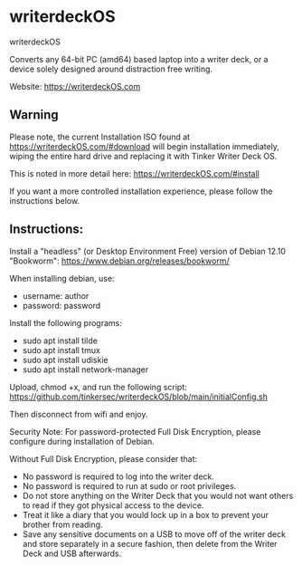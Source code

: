 # writerdeckOS

writerdeckOS

Converts any 64-bit PC (amd64) based laptop into a writer deck, or a device solely designed around distraction free writing.

Website: https://writerdeckOS.com

## Warning

Please note, the current Installation ISO found at https://writerdeckOS.com/#download will begin installation immediately, wiping the entire hard drive and replacing it with Tinker Writer Deck OS.

This is noted in more detail here: https://writerdeckOS.com/#install

If you want a more controlled installation experience, please follow the instructions below.

## Instructions:

Install a "headless" (or Desktop Environment Free) version of Debian 12.10 "Bookworm": https://www.debian.org/releases/bookworm/

When installing debian, use:
- username: author
- password: password

Install the following programs:
- sudo apt install tilde
- sudo apt install tmux
- sudo apt install udiskie
- sudo apt install network-manager

Upload, chmod +x, and run the following script:
https://github.com/tinkersec/writerdeckOS/blob/main/initialConfig.sh

Then disconnect from wifi and enjoy.

Security Note: For password-protected Full Disk Encryption, please configure during installation of Debian.

Without Full Disk Encryption, please consider that:
- No password is required to log into the writer deck.
- No password is required to run at sudo or root privileges.
- Do not store anything on the Writer Deck that you would not want others to read if they got physical access to the device.
- Treat it like a diary that you would lock up in a box to prevent your brother from reading.
- Save any sensitive documents on a USB to move off of the writer deck and store separately in a secure fashion, then delete from the Writer Deck and USB afterwards.
